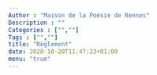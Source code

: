 ```yaml
---
Author : "Maison de la Poésie de Rennes"
Description : ""
Categories : ["",""]
Tags : ["",""]
title: "Règlement"
date: 2020-10-28T11:47:23+01:00
menu: "true"
---
```


